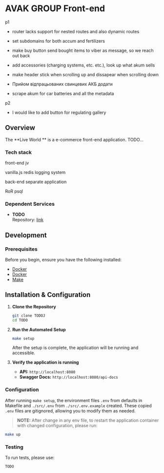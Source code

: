 # AVAK GROUP Front-end

p1
* router lacks support for nested routes and also dynamic routes

* set subdomains for both accum and fertilizers 
* make buy button send bought items to viber as message, so we reach out back
* add accessories (charging systems, etc. etc.), look up what akum sells
* make header stick when scrolling up and dissapear when scrolling down
* Прийом відпрацьованих свинцевих АКБ додати
* scrape akum for car batteries and all the metadata


p2
* I would like to add button for regulating gallery


## Overview

The **Live World ** is a e-commerce front-end application. TODO...

### Tech stack

front-end jv

vanilla.js
redis
logging system

back-end separate application 

RoR
psql

### Dependent Services

- **TODO**  
  Repository: [link](https://git.internetbrands.com/smb-portal/smb-portal.git)

## Development

### Prerequisites

Before you begin, ensure you have the following installed:

- [Docker](https://www.docker.com/)
- [Docker](https://www.docker.com/)
- [Make](https://www.gnu.org/software/make/)

## Installation & Configuration

1. **Clone the Repository**

   ```sh
   git clone TODOJ 
   cd TODO 
   ```

2. **Run the Automated Setup**

   ```bash
   make setup
   ```

   After the setup is complete, the application will be running and accessible.

3. **Verify the application is running**
   - **API:** `http://localhost:8080`
   - **Swagger Docs:** `http://localhost:8080/api-docs`


### Configuration

After running `make setup`, the environment files `.env` from defaults in Makefile and `./src/.env` from `./src/.env.example` created. 
These copied `.env` files are gitignored, allowing you to modify them as needed.

> **NOTE:** After change in any env file, to restart the application container with changed configuration, please run:

```bash
make up
```

### Testing

To run tests, please use: 

```sh
TODO
```

<!-- # TODO: what flags are necessary then? -->
<!-- update-submodules-default: -->
<!-- 	git submodule update --init --recursive --remote --merge -->
<!---->

